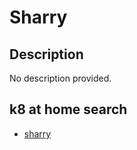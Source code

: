 # Sharry

## Description

No description provided.

## k8 at home search

- [sharry](https://nanne.dev/k8s-at-home-search/#/sharry)
